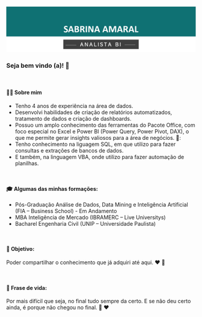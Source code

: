 ![Capa](https://github.com/eusabrina/eusabrina/blob/main/Imagem1.png)

### Seja bem vindo (a)! 👋
<br>

####  	&#128587;&#8205;&#9792;&#65039; Sobre mim

- Tenho 4 anos de experiência na área de dados. 
- Desenvolvi habilidades de criação de relatórios automatizados, tratamento de dados e criação de dashboards. 
- Possuo um amplo conhecimento das ferramentas do Pacote Office, com foco especial no Excel e Power BI (Power Query, Power Pivot, DAX), o que me permite gerar insights valiosos para a área de negócios.    👧:
- Tenho conhecimento na liguagem SQL, em que utilizo para fazer consultas e extrações de bancos de dados. 
- E também, na linguagem VBA, onde utilizo para fazer automação de planilhas.

<br>
 
#### 🎓 Algumas das minhas formações:
- Pós-Graduação Análise de Dados, Data Mining e Inteligência Artificial (FIA – Business School) - Em Andamento
- MBA Inteligência de Mercado (IBRAMERC – Live Universitys) 
- Bacharel Engenharia Civil (UNIP – Universidade Paulista) 

<br>

#### 📌 Objetivo:
Poder compartilhar o conhecimento que já adquiri até aqui. :heart:  📖

<br>

#### 🔮 Frase de vida:
Por mais difícil que seja, no final tudo sempre da certo. E se não deu certo ainda, é porque não chegou no final. <span>&#129310;</span> :heart:

<br>



<!--
### Repositórios
- <b>Python</b>
  - [Exploração básica de Dados](https://github.com/avmachado/pythonspark/blob/main/Exercicios-Cap03.ipynb)
  - [Exemplo de uso do Pipeline em Machine Learning](https://github.com/avmachado/pythonspark/blob/main/Desafio-Cap06-PCA-LR.ipynb)
  - [Explorando Estruturas de Dados](https://github.com/avmachado/python-dsa/blob/master/cap02-estruturas-de-dados/estruturas-de-dados.ipynb)
  - Explorando [Estruturas Condicionais](https://github.com/avmachado/python-dsa/blob/master/cap03-condicionais-metodos-funcoes/condicionais.ipynb) e [Métodos e Funções](https://github.com/avmachado/python-dsa/blob/master/cap03-condicionais-metodos-funcoes/metodos-funcoes.ipynb)
  - [List Comprehesions e função Lambda](https://github.com/avmachado/python-dsa/blob/master/cap04-arquivos-funcoes-builtin-modulos-pacotes/tratamento-de-arquivos-funcoes-builtin.ipynb)
  - [Análise Exploratória - Mini Projeto](https://github.com/avmachado/python-dsa/tree/master/cap08-analise-exploratoria/mini-projeto)
  - [Web Scrapping do Reclame Aqui com Selenium](https://github.com/avmachado/webscrapping_reclameaqui)
- <b>R</b>
  - Exercícios do Curso [Big Data Analytics com R e Microsoft Azure Machine Learning](https://github.com/avmachado/r-dsa) - DSA
  - Soluções do curso [Introduction to Probability and Data with R](https://github.com/avmachado/probability-with-R) - Duke University
  - [Análise Exploratória - Risco de Crédito](https://github.com/avmachado/AED_CreditRisk)
- <b>Visualização de Dados</b>
  - [Power BI](https://github.com/avmachado/Dashboards-Power-BI)










<!--
**eusabrina/eusabrina** is a ✨ _special_ ✨ repository because its `README.md` (this file) appears on your GitHub profile.

Here are some ideas to get you started:

- 🔭 I’m currently working on ...
- 🌱 I’m currently learning ...
- 👯 I’m looking to collaborate on ...
- 🤔 I’m looking for help with ...
- 💬 Ask me about ...
- 📫 How to reach me: ...
- 😄 Pronouns: ...
- ⚡ Fun fact: ...
-->
